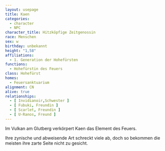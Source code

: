 ```yaml
---
layout: usepage
title: Kaen
categories:
  - character
  - NPC
character_title: Hitzköpfige Zeitgenossin
race: Menschen
sex: w
birthday: unbekannt
height: "1,58"
affiliations:
  - 1. Generation der Hohefürsten
functions:
  - Hohefürstin des Feuers
class: Hohefürst
homes:
  - Feuersanktuarium
alignment: CN
alive: true
relationships:
  - [ Invidianoir,Schwester ]
  - [ Fubuki, Freundin ]
  - [ Scarlet, Freundin ]
  - [ U-Ranos, Freund ]
---
```


Im Vulkan am Glutberg verkörpert Kaen das Element des Feuers.

Ihre zynische und abweisende Art schreckt viele ab, doch so bekommen die meisten ihre zarte Seite nicht zu gesicht.